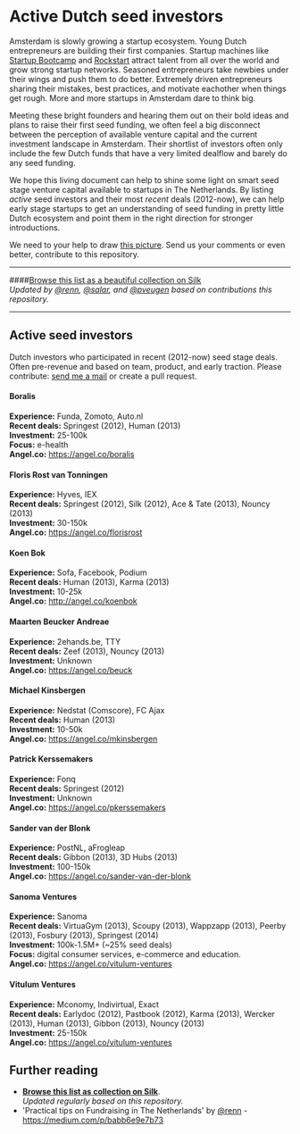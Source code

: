 Active Dutch seed investors
===============
Amsterdam is slowly growing a startup ecosystem. Young Dutch entrepreneurs are building their first companies. Startup machines like [Startup Bootcamp](http://www.startupbootcamp.org/accelerator/amsterdam.html) and [Rockstart](http://rockstart.com) attract talent from all over the world and grow strong startup networks. Seasoned entrepreneurs take newbies under their wings and push them to do better. Extremely driven entrepreneurs sharing their mistakes, best practices, and motivate eachother when things get rough. More and more startups in Amsterdam dare to think big.

Meeting these bright founders and hearing them out on their bold ideas and plans to raise their first seed funding, we often feel a big disconnect between the perception of available venture capital and the current investment landscape in Amsterdam. Their shortlist of investors often only include the few Dutch funds that have a very limited dealflow and barely do any seed funding. 

We hope this living document can help to shine some light on smart seed stage venture capital available to startups in The Netherlands. By listing *active* seed investors and their most *recent* deals (2012-now), we can help early stage startups to get an understanding of seed funding in pretty little Dutch ecosystem and point them in the right direction for stronger introductions. 

We need to your help to draw [this picture](http://dutch-investors.silk.co). Send us your comments or even better, contribute to this repository.

***

####[Browse this list as a beautiful collection on Silk](http://dutch-investors.silk.co)  
*Updated by [@renn](http://twitter.com/renn), [@salar](http://twitter.com/salar), and [@pveugen](http://twitter.com/pveugen) based on contributions this repository.*

***

## Active seed investors

Dutch investors who participated in recent (2012-now) seed stage deals. Often pre-revenue and based on team, product, and early traction.  Please contribute: [send me a mail](mailto:paul@human.co) or create a pull request.


#### Boralis
**Experience:** Funda, Zomoto, Auto.nl  
**Recent deals:**  Springest (2012), Human (2013)  
**Investment:** 25-100k  
**Focus:** e-health  
**Angel.co:** https://angel.co/boralis  


#### Floris Rost van Tonningen
**Experience:** Hyves, IEX  
**Recent deals:**  Springest (2012), Silk (2012), Ace & Tate (2013), Nouncy (2013)  
**Investment:** 30-150k  
**Angel.co:** https://angel.co/florisrost  


#### Koen Bok
**Experience:** Sofa, Facebook, Podium  
**Recent deals:** Human (2013), Karma (2013)   
**Investment:** 10-25k  
**Angel.co:** http://angel.co/koenbok  


#### Maarten Beucker Andreae
**Experience:** 2ehands.be, TTY  
**Recent deals:**  Zeef (2013), Nouncy (2013)  
**Investment:** Unknown  
**Angel.co:** https://angel.co/beuck


#### Michael Kinsbergen 
**Experience:** Nedstat (Comscore), FC Ajax    
**Recent deals:** Human (2013)     
**Investment:** 10-50k  
**Angel.co:** https://angel.co/mkinsbergen   


#### Patrick Kerssemakers
**Experience:** Fonq  
**Recent deals:**  Springest (2012)  
**Investment:** Unknown  
**Angel.co:** https://angel.co/pkerssemakers  


#### Sander van der Blonk
**Experience:** PostNL, aFrogleap  
**Recent deals:**  Gibbon (2013), 3D Hubs (2013)  
**Investment:** 100-150k  
**Angel.co:** https://angel.co/sander-van-der-blonk


#### Sanoma Ventures
**Experience:** Sanoma  
**Recent deals:**  VirtuaGym (2013), Scoupy (2013), Wappzapp (2013), Peerby (2013), Fosbury (2013), Springest (2014)  
**Investment:** 100k-1.5M+ (~25% seed deals)  
**Focus:** digital consumer services, e-commerce and education.  
**Angel.co:** https://angel.co/vitulum-ventures


#### Vitulum Ventures
**Experience:** Mconomy, Indivirtual, Exact  
**Recent deals:**  Earlydoc (2012), Pastbook (2012), Karma (2013), Wercker (2013), Human (2013), Gibbon (2013), Nouncy (2013)  
**Investment:** 25-150k  
**Angel.co:** https://angel.co/vitulum-ventures



## Further reading

* **[Browse this list as collection on Silk](http://dutch-investors.silk.co)**.  
*Updated regularly based on this repository.*
* 'Practical tips on Fundraising in The Netherlands' by [@renn](http://twitter.com/renn) - https://medium.com/p/babb6e9e7b73
